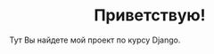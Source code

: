<h1 style="text-align: center;"> Приветствую! </h1>
<p>Тут Вы найдете мой проект по курсу Django.</p>
<br>

